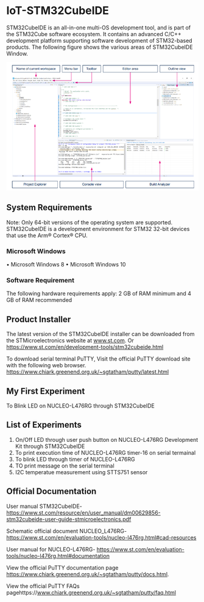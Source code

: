 # IoT-STM32CubeIDE
STM32CubeIDE is an all-in-one multi-OS development tool, and is part of the STM32Cube software ecosystem. It contains an
advanced C/C++ development platform supporting software development of STM32-based products. The following figure shows the various areas of STM32CubeIDE Window.

![STM32CubeID_Window](https://github.com/SinghKarminder/IoT-STM32CubeIDE/blob/main/0.Blink-LED/Images/111.png)

## System Requirements
Note: Only 64-bit versions of the operating system are supported.
STM32CubeIDE is a development environment for STM32 32-bit devices that use the Arm® Cortex® CPU.

### Microsoft Windows
•	Microsoft Windows 8
•	Microsoft Windows 10

### Software Requirement
The following hardware requirements apply: 
2 GB of RAM minimum and 
4 GB of RAM recommended 

## Product Installer
The latest version of the STM32CubeIDE installer can be downloaded from the STMicroelectronics website at www.st.com.
Or https://www.st.com/en/development-tools/stm32cubeide.html

To download serial terminal PuTTY, Visit the official PuTTY download site with the following web browser.
https://www.chiark.greenend.org.uk/~sgtatham/putty/latest.html

## My First Experiment
To Blink LED on NUCLEO-L476RG through STM32CubeIDE

## List of Experiments
1. On/Off LED through user push button on NUCLEO-L476RG Development Kit through STM32CubeIDE
2. To print execution time of NUCLEO-L476RG timer-16 on serial termainal
3. To blink LED through timer of NUCLEO-L476RG
4. TO print message on the serial terminal
5. I2C temperatue measurement using STTS751 sensor

## Official Documentation
User manual STM32CubeIDE- https://www.st.com/resource/en/user_manual/dm00629856-stm32cubeide-user-guide-stmicroelectronics.pdf

Schematic official document NUCLEO_L476RG- https://www.st.com/en/evaluation-tools/nucleo-l476rg.html#cad-resources

User manual for NUCLEO-L476RG- https://www.st.com/en/evaluation-tools/nucleo-l476rg.html#documentation

View the official PuTTY documentation page https://www.chiark.greenend.org.uk/~sgtatham/putty/docs.html.

View the official PuTTY FAQs pagehttps://www.chiark.greenend.org.uk/~sgtatham/putty/faq.html
